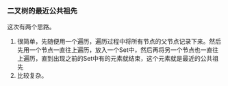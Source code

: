 ### 二叉树的最近公共祖先

这次有两个思路。

1. 很简单，先随便用一个遍历，遍历过程中将所有节点的父节点记录下来。然后先用一个节点一直往上遍历，放入一个Set中，然后再将另一个节点也一直往上遍历，直到出现之前的Set中有的元素就结束，这个元素就是最近的公共祖先
2. 比较复杂。

